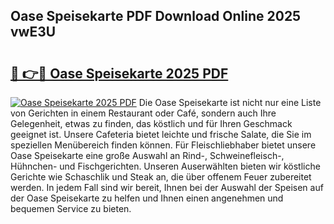 ## Oase Speisekarte PDF Download Online 2025 vwE3U

# <h2><a href="http://gc8oo11.nevu.top/?p=Oase+Speisekarte">🔗 👉🔴 Oase Speisekarte 2025 PDF</a></h2>

[![Oase Speisekarte 2025 PDF](https://i.imgur.com/dBaPXMq.png)](http://gc8oo11.nevu.top/?p=Oase+Speisekarte)
Die Oase Speisekarte ist nicht nur eine Liste von Gerichten in einem Restaurant oder Café, sondern auch Ihre Gelegenheit, etwas zu finden, das köstlich und für Ihren Geschmack geeignet ist. Unsere Cafeteria bietet leichte und frische Salate, die Sie im speziellen Menübereich finden können. Für Fleischliebhaber bietet unsere Oase Speisekarte eine große Auswahl an Rind-, Schweinefleisch-, Hühnchen- und Fischgerichten. Unseren Auserwählten bieten wir köstliche Gerichte wie Schaschlik und Steak an, die über offenem Feuer zubereitet werden. In jedem Fall sind wir bereit, Ihnen bei der Auswahl der Speisen auf der Oase Speisekarte zu helfen und Ihnen einen angenehmen und bequemen Service zu bieten.
